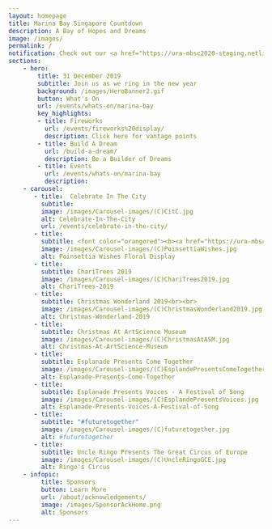 ```yaml
---
layout: homepage
title: Marina Bay Singapore Countdown
description: A Bay of Hopes and Dreams
image: /images/
permalink: /
notification: Check out our <a href="https://ura-mbsc2020-staging.netlify.com/events/whats-on/marina-bay">Events</a> Page for more details 
sections:
    - hero:
        title: 31 December 2019
        subtitle: Join us as we ring in the new year
        background: /images/HeroBanner2.gif
        button: What's On
        url: /events/whats-on/marina-bay
        key_highlights:
        - title: Fireworks 
          url: /events/fireworks%20display/
          description: Click here for vantage points
        - title: Build A Dream
          url: /build-a-dream/
          description: Be a Builder of Dreams
        - title: Events 
          url: /events/whats-on/marina-bay
          description:        
    - carousel:
       - title:  Celebrate In The City
         subtitle:             
         image: /images/Carousel-images/(C)CitC.jpg
         alt: Celebrate-In-The-City
         url: /events/celebrate-in-the-city/
       - title: 
         subtitle: <font color="orangered"><b><a href="https://ura-mbsc2020-staging.netlify.com/events/whats-on/marina-bay">Poinsettia Wishes Floral Display</a></b></font>
         image: /images/Carousel-images/(C)PoinsettiaWishes.jpg
         alt: Poinsettia Wishes Floral Display
       - title: 
         subtitle: ChariTrees 2019
         image: /images/Carousel-images/(C)ChariTrees2019.jpg
         alt: ChariTrees-2019
       - title: 
         subtitle: Christmas Wonderland 2019<br><br>
         image: /images/Carousel-images/(C)ChristmasWonderland2019.jpg
         alt: Christmas-Wonderland-2019
       - title: 
         subtitle: Christmas At ArtScience Museum 
         image: /images/Carousel-images/(C)ChristmasAtASM.jpg
         alt: Christmas-At-ArtScience-Museum
       - title:  
         subtitle: Esplanade Presents Come Together 
         image: /images/Carousel-images/(C)EsplandePresentsComeTogether.jpg
         alt: Esplanade-Presents-Come-Together
       - title: 
         subtitle: Esplanade Presents Voices - A Festival of Song 
         image: /images/Carousel-images/(C)EsplandePresentsVoices.jpg
         alt: Esplanade-Presents-Voices-A-Festival-of-Song
       - title: 
         subtitle: "#futuretogether" 
         image: /images/Carousel-images/(C)futuretogether.jpg
         alt: #futuretogether
       - title: 
         subtitle: Uncle Ringo Presents The Great Circus of Europe 
         image: /images/Carousel-images/(C)UncleRingoGCE.jpg
         alt: Ringo's Circus
    - infopic:
         title: Sponsors
         button: Learn More
         url: /about/acknowledgements/
         image: /images/SponsorAckHome.png
         alt: Sponsors  
---
```

